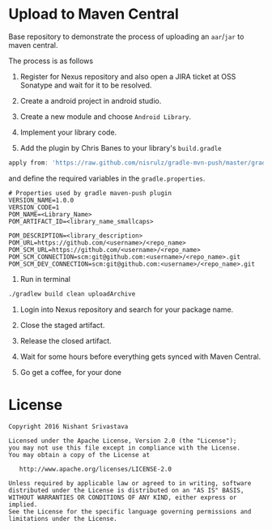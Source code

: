 # Upload to Maven Central

Base repository to demonstrate the process of uploading an `aar`/`jar` to maven central.

The process is as follows

1. Register for Nexus repository and also open a JIRA ticket at OSS Sonatype and wait for it to be resolved.

1. Create a android project in android studio.

1. Create a new module and choose `Android Library`.

1. Implement your library code.

1. Add the plugin by Chris Banes to your library's `build.gradle`
  ```gradle
  apply from: 'https://raw.github.com/nisrulz/gradle-mvn-push/master/gradle-mvn-push.gradle'
  ```
  
  and define the required variables in the `gradle.properties`.
  ```
  # Properties used by gradle maven-push plugin
  VERSION_NAME=1.0.0
  VERSION_CODE=1
  POM_NAME=<Library_Name>
  POM_ARTIFACT_ID=<library_name_smallcaps>
  
  POM_DESCRIPTION=<library_description>
  POM_URL=https://github.com/<username>/<repo_name>
  POM_SCM_URL=https://github.com/<username>/<repo_name>
  POM_SCM_CONNECTION=scm:git@github.com:<username>/<repo_name>.git
  POM_SCM_DEV_CONNECTION=scm:git@github.com:<username>/<repo_name>.git
  ```

1. Run in terminal
  ```bash
  ./gradlew build clean uploadArchive
  ```

1. Login into Nexus repository and search for your package name.

1. Close the staged artifact.

1. Release the closed artifact.

1. Wait for some hours before everything gets synced with Maven Central.

1. Go get a coffee, for your done



License
=======

    Copyright 2016 Nishant Srivastava

    Licensed under the Apache License, Version 2.0 (the "License");
    you may not use this file except in compliance with the License.
    You may obtain a copy of the License at

       http://www.apache.org/licenses/LICENSE-2.0

    Unless required by applicable law or agreed to in writing, software
    distributed under the License is distributed on an "AS IS" BASIS,
    WITHOUT WARRANTIES OR CONDITIONS OF ANY KIND, either express or implied.
    See the License for the specific language governing permissions and
    limitations under the License.
